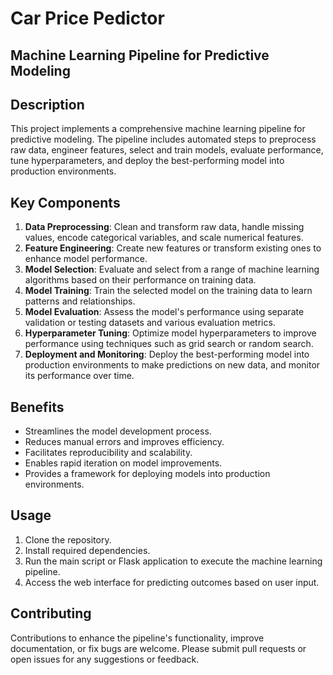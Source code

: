 # Car Price Pedictor

## Machine Learning Pipeline for Predictive Modeling 

## Description
This project implements a comprehensive machine learning pipeline for predictive modeling. The pipeline includes automated steps to preprocess raw data, engineer features, select and train models, evaluate performance, tune hyperparameters, and deploy the best-performing model into production environments.

## Key Components
1. **Data Preprocessing**: Clean and transform raw data, handle missing values, encode categorical variables, and scale numerical features.
2. **Feature Engineering**: Create new features or transform existing ones to enhance model performance.
3. **Model Selection**: Evaluate and select from a range of machine learning algorithms based on their performance on training data.
4. **Model Training**: Train the selected model on the training data to learn patterns and relationships.
5. **Model Evaluation**: Assess the model's performance using separate validation or testing datasets and various evaluation metrics.
6. **Hyperparameter Tuning**: Optimize model hyperparameters to improve performance using techniques such as grid search or random search.
7. **Deployment and Monitoring**: Deploy the best-performing model into production environments to make predictions on new data, and monitor its performance over time.

## Benefits
- Streamlines the model development process.
- Reduces manual errors and improves efficiency.
- Facilitates reproducibility and scalability.
- Enables rapid iteration on model improvements.
- Provides a framework for deploying models into production environments.

## Usage
1. Clone the repository.
2. Install required dependencies.
3. Run the main script or Flask application to execute the machine learning pipeline.
4. Access the web interface for predicting outcomes based on user input.

## Contributing
Contributions to enhance the pipeline's functionality, improve documentation, or fix bugs are welcome. Please submit pull requests or open issues for any suggestions or feedback.


